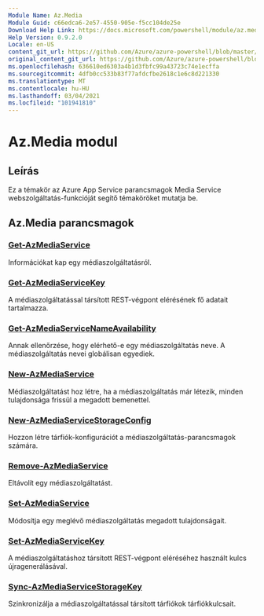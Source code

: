 ```yaml
---
Module Name: Az.Media
Module Guid: c66edca6-2e57-4550-905e-f5cc104de25e
Download Help Link: https://docs.microsoft.com/powershell/module/az.media
Help Version: 0.9.2.0
Locale: en-US
content_git_url: https://github.com/Azure/azure-powershell/blob/master/src/Media/Media/help/Az.Media.md
original_content_git_url: https://github.com/Azure/azure-powershell/blob/master/src/Media/Media/help/Az.Media.md
ms.openlocfilehash: 636610ed6303a4b1d3fbfc99a43723c74e1ecffa
ms.sourcegitcommit: 4dfb0cc533b83f77afdcfbe2618c1e6c8d221330
ms.translationtype: MT
ms.contentlocale: hu-HU
ms.lasthandoff: 03/04/2021
ms.locfileid: "101941810"
---
```

# Az.Media modul
## Leírás
Ez a témakör az Azure App Service parancsmagok Media Service webszolgáltatás-funkcióját segítő témaköröket mutatja be.

## Az.Media parancsmagok
### [Get-AzMediaService](Get-AzMediaService.md)
Információkat kap egy médiaszolgáltatásról.

### [Get-AzMediaServiceKey](Get-AzMediaServiceKey.md)
A médiaszolgáltatással társított REST-végpont elérésének fő adatait tartalmazza.

### [Get-AzMediaServiceNameAvailability](Get-AzMediaServiceNameAvailability.md)
Annak ellenőrzése, hogy elérhető-e egy médiaszolgáltatás neve.
A médiaszolgáltatás nevei globálisan egyediek.

### [New-AzMediaService](New-AzMediaService.md)
Médiaszolgáltatást hoz létre, ha a médiaszolgáltatás már létezik, minden tulajdonsága frissül a megadott bemenettel.

### [New-AzMediaServiceStorageConfig](New-AzMediaServiceStorageConfig.md)
Hozzon létre tárfiók-konfigurációt a médiaszolgáltatás-parancsmagok számára.

### [Remove-AzMediaService](Remove-AzMediaService.md)
Eltávolít egy médiaszolgáltatást.

### [Set-AzMediaService](Set-AzMediaService.md)
Módosítja egy meglévő médiaszolgáltatás megadott tulajdonságait.

### [Set-AzMediaServiceKey](Set-AzMediaServiceKey.md)
A médiaszolgáltatáshoz társított REST-végpont eléréséhez használt kulcs újragenerálásával.

### [Sync-AzMediaServiceStorageKey](Sync-AzMediaServiceStorageKey.md)
Szinkronizálja a médiaszolgáltatással társított tárfiókok tárfiókkulcsait.

